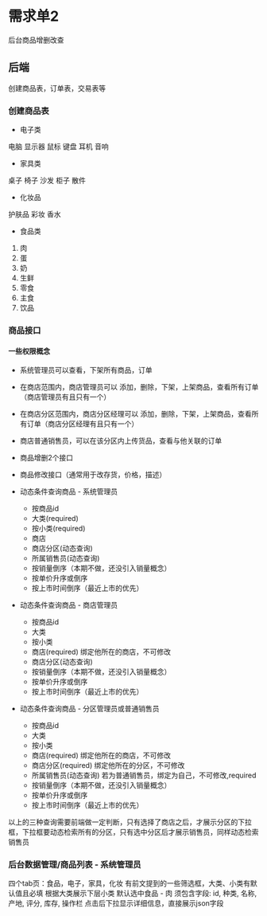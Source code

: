 # 需求单2

后台商品增删改查

## 后端

创建商品表，订单表，交易表等

### 创建商品表

* 电子类

电脑
显示器
鼠标
键盘
耳机
音响

* 家具类

桌子
椅子
沙发
柜子
散件

* 化妆品

护肤品
彩妆
香水

* 食品类

1. 肉
2. 蛋
3. 奶
4. 生鲜
5. 零食
6. 主食
7. 饮品

### 商品接口

#### 一些权限概念

* 系统管理员可以查看，下架所有商品，订单

* 在商店范围内，商店管理员可以 添加，删除，下架，上架商品，查看所有订单（商店管理员有且只有一个）

* 在商店分区范围内，商店分区经理可以 添加，删除，下架，上架商品，查看所有订单（商店分区经理有且只有一个）

* 商店普通销售员，可以在该分区内上传货品，查看与他关联的订单

* 商品增删2个接口

* 商品修改接口（通常用于改存货，价格，描述）

* 动态条件查询商品 - 系统管理员
  - 按商品id
  - 大类(required)
  - 按小类(required)
  - 商店
  - 商店分区(动态查询)
  - 所属销售员(动态查询)
  - 按销量倒序（本期不做，还没引入销量概念）
  - 按单价升序或倒序
  - 按上市时间倒序（最近上市的优先）

* 动态条件查询商品 - 商店管理员
  - 按商品id
  - 大类
  - 按小类
  - 商店(required) 绑定他所在的商店，不可修改
  - 商店分区(动态查询)
  - 按销量倒序（本期不做，还没引入销量概念）
  - 按单价升序或倒序
  - 按上市时间倒序（最近上市的优先）

* 动态条件查询商品 - 分区管理员或普通销售员
  - 按商品id
  - 大类
  - 按小类
  - 商店(required) 绑定他所在的商店，不可修改
  - 商店分区(required) 绑定他所在的分区，不可修改
  - 所属销售员(动态查询) 若为普通销售员，绑定为自己，不可修改,required
  - 按销量倒序（本期不做，还没引入销量概念）
  - 按单价升序或倒序
  - 按上市时间倒序（最近上市的优先）

以上的三种查询需要前端做一定判断，只有选择了商店之后，才展示分区的下拉框，下拉框要动态检索所有的分区，只有选中分区后才展示销售员，同样动态检索销售员
### 后台数据管理/商品列表 - 系统管理员

  四个tab页：食品，电子，家具，化妆
  有前文提到的一些筛选框，大类、小类有默认值且必填
  根据大类展示下层小类
  默认选中食品 - 肉
  须包含字段: id, 种类, 名称, 产地, 评分, 库存, 操作栏
  点击后下拉显示详细信息，直接展示json字段
